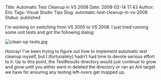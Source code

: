 Title: Automatic Test Cleanup in VS 2008
Date: 2008-02-14 17:43
Author: Eric
Tags: Visual Studio Tips
Slug: automatic-test-cleanup-in-vs-2008
Status: published

I'm working on switching from VS 2005 to VS 2008. I just tried running
some unit tests and got the following dialog:

![clean-up-tests.jpg]({filename}/images/clean-up-tests.jpg)

Hooray! I've been trying to figure out how to implement automatic test
cleanup myself, but I (fortunately) hadn't had time to devote serious
effort to it. Up to this point, the TestResults directory would just
continue to grow and grow until you either went in deleted the
directory or ran an Ant target we have for ensuring any testing
left-overs get mopped up.
